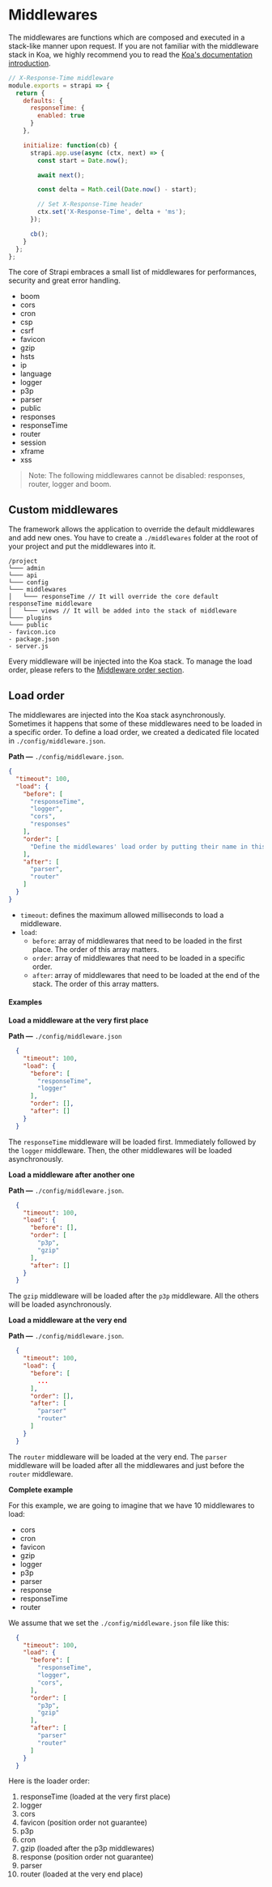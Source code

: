 # Middlewares

The middlewares are functions which are composed and executed in a stack-like manner upon request. If you are not familiar with the middleware stack in Koa, we highly recommend you to read the [Koa's documentation introduction](http://koajs.com/#introduction).

```js
// X-Response-Time middleware
module.exports = strapi => {
  return {
    defaults: {
      responseTime: {
        enabled: true
      }
    },

    initialize: function(cb) {
      strapi.app.use(async (ctx, next) => {
        const start = Date.now();

        await next();

        const delta = Math.ceil(Date.now() - start);

        // Set X-Response-Time header
        ctx.set('X-Response-Time', delta + 'ms');
      });

      cb();
    }
  };
};
```

The core of Strapi embraces a small list of middlewares for performances, security and great error handling.

- boom
- cors
- cron
- csp
- csrf
- favicon
- gzip
- hsts
- ip
- language
- logger
- p3p
- parser
- public
- responses
- responseTime
- router
- session
- xframe
- xss

> Note: The following middlewares cannot be disabled: responses, router, logger and boom.

## Custom middlewares

The framework allows the application to override the default middlewares and add new ones. You have to create a `./middlewares` folder at the root of your project and put the middlewares into it.

```
/project
└─── admin
└─── api
└─── config
└─── middlewares
│   └─── responseTime // It will override the core default responseTime middleware
│   └─── views // It will be added into the stack of middleware
└─── plugins
└─── public
- favicon.ico
- package.json
- server.js
```

Every middleware will be injected into the Koa stack. To manage the load order, please refers to the [Middleware order section](#load-order).

## Load order

The middlewares are injected into the Koa stack asynchronously. Sometimes it happens that some of these middlewares need to be loaded in a specific order. To define a load order, we created a dedicated file located in `./config/middleware.json`.

**Path —** `./config/middleware.json`.
```json
{
  "timeout": 100,
  "load": {
    "before": [
      "responseTime",
      "logger",
      "cors",
      "responses"
    ],
    "order": [
      "Define the middlewares' load order by putting their name in this array in the right order"
    ],
    "after": [
      "parser",
      "router"
    ]
  }
}
```

- `timeout`: defines the maximum allowed milliseconds to load a middleware.
- `load`:
  - `before`: array of middlewares that need to be loaded in the first place. The order of this array matters.
  - `order`: array of middlewares that need to be loaded in a specific order.
  - `after`: array of middlewares that need to be loaded at the end of the stack. The order of this array matters.

#### Examples

**Load a middleware at the very first place**

**Path —** `./config/middleware.json`
```json
  {
    "timeout": 100,
    "load": {
      "before": [
        "responseTime",
        "logger"
      ],
      "order": [],
      "after": []
    }
  }
```

The `responseTime` middleware will be loaded first. Immediately followed by the `logger` middleware. Then, the other middlewares will be loaded asynchronously.


**Load a middleware after another one**

**Path —** `./config/middleware.json`.
```json
  {
    "timeout": 100,
    "load": {
      "before": [],
      "order": [
        "p3p",
        "gzip"
      ],
      "after": []
    }
  }
```

The `gzip` middleware will be loaded after the `p3p` middleware. All the others will be loaded asynchronously.


**Load a middleware at the very end**

**Path —** `./config/middleware.json`.
```json
  {
    "timeout": 100,
    "load": {
      "before": [
        ...
      ],
      "order": [],
      "after": [
        "parser"
        "router"
      ]
    }
  }
```

The `router` middleware will be loaded at the very end. The `parser` middleware will be loaded after all the middlewares and just before the `router` middleware.


**Complete example**

For this example, we are going to imagine that we have 10 middlewares to load:

- cors
- cron
- favicon
- gzip
- logger
- p3p
- parser
- response
- responseTime
- router

We assume that we set the `./config/middleware.json` file like this:
```json
  {
    "timeout": 100,
    "load": {
      "before": [
        "responseTime",
        "logger",
        "cors",
      ],
      "order": [
        "p3p",
        "gzip"
      ],
      "after": [
        "parser"
        "router"
      ]
    }
  }
```

Here is the loader order:

1. responseTime (loaded at the very first place)
2. logger
3. cors
4. favicon (position order not guarantee)
5. p3p
6. cron
7. gzip (loaded after the p3p middlewares)
8. response (position order not guarantee)
9. parser
10. router (loaded at the very end place)
